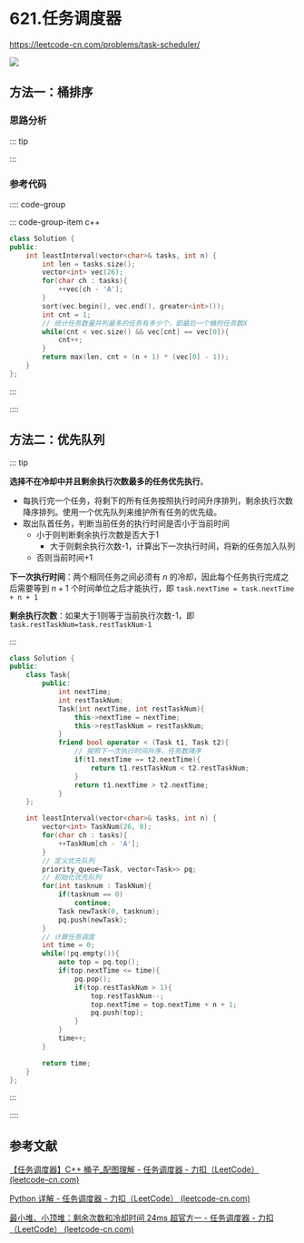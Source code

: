 # 621.任务调度器

https://leetcode-cn.com/problems/task-scheduler/

![](https://cdn.jsdelivr.net/gh/River-Cold/pictureBed/vuepress-blog/docs/solution/leetcode/LeetCode-hot-topic-HOT-100/621.png)

## 方法一：桶排序

### 思路分析

::: tip



:::

### 参考代码

:::: code-group

::: code-group-item c++

```cpp
class Solution {
public:
    int leastInterval(vector<char>& tasks, int n) {
        int len = tasks.size();
        vector<int> vec(26);
        for(char ch : tasks){
            ++vec[ch - 'A'];
        }
        sort(vec.begin(), vec.end(), greater<int>());
        int cnt = 1;
        // 统计任务数量并列最多的任务有多少个，即最后一个桶的任务数X
        while(cnt < vec.size() && vec[cnt] == vec[0]){
            cnt++;
        }
        return max(len, cnt + (n + 1) * (vec[0] - 1));
    }
};
```

:::

::::

## 方法二：优先队列

::: tip

**选择不在冷却中并且剩余执行次数最多的任务优先执行**。

- 每执行完一个任务，将剩下的所有任务按照执行时间升序排列，剩余执行次数降序排列。使用一个优先队列来维护所有任务的优先级。
- 取出队首任务，判断当前任务的执行时间是否小于当前时间
  - 小于则判断剩余执行次数是否大于1
    - 大于则剩余执行次数-1，计算出下一次执行时间，将新的任务加入队列
  - 否则当前时间+1

**下一次执行时间**：两个相同任务之间必须有 $n$ 的冷却，因此每个任务执行完成之后需要等到 $n+1$ 个时间单位之后才能执行，即 `task.nextTime = task.nextTime + n + 1`

**剩余执行次数**：如果大于1则等于当前执行次数-1，即`task.restTaskNum=task.restTaskNum-1`

:::

```cpp
class Solution {
public: 
    class Task{
        public:
            int nextTime;
            int restTaskNum;
            Task(int nextTime, int restTaskNum){
                this->nextTime = nextTime;
                this->restTaskNum = restTaskNum;
            }
            friend bool operator < (Task t1, Task t2){
                // 按照下一次执行时间升序，任务数降序
                if(t1.nextTime == t2.nextTime){
                    return t1.restTaskNum < t2.restTaskNum;
                }
                return t1.nextTime > t2.nextTime;
            }
    };

    int leastInterval(vector<char>& tasks, int n) {
        vector<int> TaskNum(26, 0);
        for(char ch : tasks){
            ++TaskNum[ch - 'A'];
        }    
        // 定义优先队列
        priority_queue<Task, vector<Task>> pq;
        // 初始化优先队列
        for(int tasknum : TaskNum){
            if(tasknum == 0)
                continue;
            Task newTask(0, tasknum);
            pq.push(newTask);
        }
        // 计算任务调度
        int time = 0;
        while(!pq.empty()){
            auto top = pq.top();
            if(top.nextTime <= time){
                pq.pop();
                if(top.restTaskNum > 1){
                    top.restTaskNum--;
                    top.nextTime = top.nextTime + n + 1;
                    pq.push(top);
                }
            }
            time++;
        }

        return time;
    }
};
```

:::

::::

## 参考文献

[【任务调度器】C++ 桶子_配图理解 - 任务调度器 - 力扣（LeetCode） (leetcode-cn.com)](https://leetcode-cn.com/problems/task-scheduler/solution/tong-zi-by-popopop/)

[Python 详解 - 任务调度器 - 力扣（LeetCode） (leetcode-cn.com)](https://leetcode-cn.com/problems/task-scheduler/solution/python-xiang-jie-by-jalan/)

[最小堆、小顶堆：剩余次数和冷却时间 24ms 超官方一 - 任务调度器 - 力扣（LeetCode） (leetcode-cn.com)](https://leetcode-cn.com/problems/task-scheduler/solution/by-sixiermu-ahl4/)